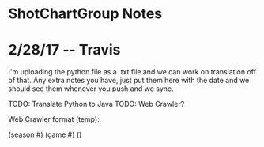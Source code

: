 # ShotChartGroup Notes

# 2/28/17 -- Travis
I'm uploading the python file as a .txt file and we can work on translation off of that.
Any extra notes you have, just put them here with the date and we should see them whenever you push and we sync.

TODO: Translate Python to Java
TODO: Web Crawler?

Web Crawler format (temp):

(season #) (game #) ()

#
